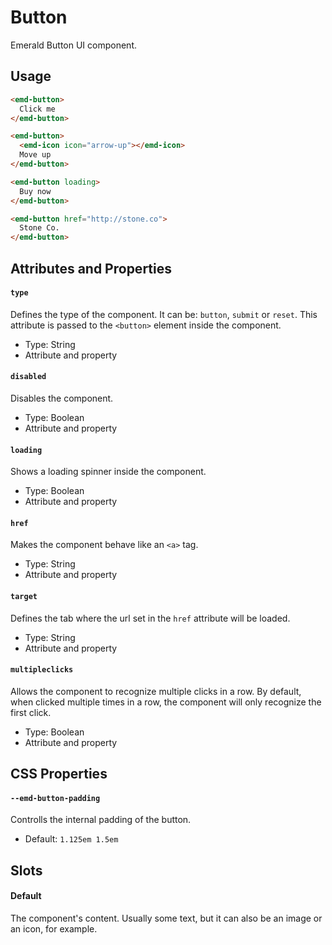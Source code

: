 # Button

Emerald Button UI component.

## Usage

```html
<emd-button>
  Click me
</emd-button>

<emd-button>
  <emd-icon icon="arrow-up"></emd-icon>
  Move up
</emd-button>

<emd-button loading>
  Buy now
</emd-button>

<emd-button href="http://stone.co">
  Stone Co.
</emd-button>
```

## Attributes and Properties

#### `type`

Defines the type of the component. It can be: `button`, `submit` or `reset`. This attribute is passed to the `<button>` element inside the component.

- Type: String
- Attribute and property

#### `disabled`

Disables the component.

- Type: Boolean
- Attribute and property

#### `loading`

Shows a loading spinner inside the component.

- Type: Boolean
- Attribute and property

#### `href`

Makes the component behave like an `<a>` tag.

- Type: String
- Attribute and property

#### `target`

Defines the tab where the url set in the `href` attribute will be loaded.

- Type: String
- Attribute and property

#### `multipleclicks`

Allows the component to recognize multiple clicks in a row. By default, when clicked multiple times in a row, the component will only recognize the first click.

- Type: Boolean
- Attribute and property

## CSS Properties

#### `--emd-button-padding`

Controlls the internal padding of the button.

- Default: `1.125em 1.5em`

## Slots

#### Default

The component's content. Usually some text, but it can also be an image or an icon, for example.
